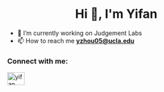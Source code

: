 <h1 align="center">Hi 👋, I'm Yifan</h1> 
  
- 🔭 I’m currently working on Judgement Labs
- 📫 How to reach me **yzhou05@ucla.edu** 

<h3 align="left">Connect with me:</h3> 
<p align="left">
<a href="https://linkedin.com/in/yifan-zhou127" target="blank"><img align="center" src="https://raw.githubusercontent.com/rahuldkjain/github-profile-readme-generator/master/src/images/icons/Social/linked-in-alt.svg" alt="yifan zhou" height="30" width="40" /></a>
</p>


